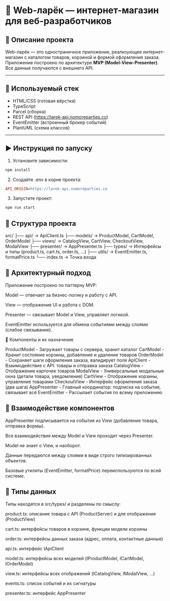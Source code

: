 # 🛒 Web-ларёк — интернет-магазин для веб-разработчиков

## 📌 Описание проекта

Web-ларёк — это одностраничное приложение, реализующее интернет-магазин с каталогом товаров, корзиной и формой оформления заказа. Приложение построено по архитектуре **MVP (Model-View-Presenter)**. Все данные получаются с внешнего API.

---

## 🧰 Используемый стек

- HTML/CSS (готовая вёрстка)
- TypeScript
- Parcel (сборка)
- REST API (https://larek-api.nomoreparties.co)
- EventEmitter (встроенный брокер событий)
- PlantUML (схема классов)

---

## ▶️ Инструкция по запуску

1. Установите зависимости:

```bash
npm install
```


2. Создайте .env в корне проекта:
```ini
API_ORIGIN=https://larek-api.nomoreparties.co
```


3. Запустите проект:
```bash
npm run start
```


## 🧱 Структура проекта

src/
├── api/               → ApiClient.ts
├── models/            → ProductModel, CartModel, OrderModel
├── views/             → CatalogView, CartView, CheckoutView, ModalView
├── presenter/         → AppPresenter.ts
├── types/             → Интерфейсы и типы (product.ts, cart.ts, order.ts, ...)
├── utils/             → EventEmitter.ts, formatPrice.ts
└── index.ts           → Точка входа

## 🧩 Архитектурный подход
Приложение построено по паттерну MVP:

Model — отвечает за бизнес-логику и работу с API.

View — отображение UI и работа с DOM.

Presenter — связывает Model и View, управляет логикой.

EventEmitter используется для обмена событиями между слоями (слабое связывание).

🧠 Компоненты и их назначение

ProductModel - Загружает товары с сервера, хранит каталог
CartModel - Хранит состояние корзины, добавление и удаление товаров
OrderModel - Сохраняет шаги оформления заказа, валидирует поля
ApiClient - Взаимодействие с API: товары и отправка заказа
CatalogView - Отображение карточек товаров
ModalView - Универсальные модальные окна (детали товара, уведомления)
CartView - Отображение корзины, управление товарами
CheckoutView - Интерфейс оформления заказа (два шага)
AppPresenter - Главный координатор: подписка на события, связывает всё
EventEmitter - Рассылает события по всему приложению

## 🔌 Взаимодействие компонентов
AppPresenter подписывается на события из View (добавление товара, отправка формы).

Все взаимодействия между Model и View проходят через Presenter.

Model не знает о View, и наоборот.

Данные передаются между слоями в виде строго типизированных объектов.

Базовые утилиты (EventEmitter, formatPrice) переиспользуются по всей системе.

## 🧾 Типы данных
Типы находятся в src/types/ и разделены по смыслу:

product.ts: описание товара с API (ProductServer) и для отображения (ProductView)

cart.ts: интерфейсы товаров в корзине, функции модели корзины

order.ts: интерфейсы данных заказа (адрес, оплата, контактные данные)

api.ts: интерфейс IApiClient

model.ts: интерфейсы всех моделей (IProductModel, ICartModel, IOrderModel)

view.ts: интерфейсы всех отображений (ICatalogView, IModalView, ...)

events.ts: список событий и их сигнатуры

presenter.ts: интерфейс AppPresenter